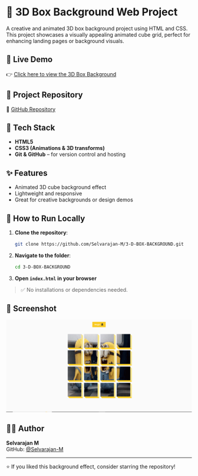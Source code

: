 # 🧊 3D Box Background Web Project

A creative and animated 3D box background project using HTML and CSS. This project showcases a visually appealing animated cube grid, perfect for enhancing landing pages or background visuals.

## 🔗 Live Demo

👉 [Click here to view the 3D Box Background](https://selvarajan-m.github.io/3-D-BOX-BACKGROUND/)

## 📂 Project Repository

🔗 [GitHub Repository](https://github.com/Selvarajan-M/3-D-BOX-BACKGROUND)

## 🧰 Tech Stack

- **HTML5**
- **CSS3 (Animations & 3D transforms)**
- **Git & GitHub** – for version control and hosting

## ✨ Features

- Animated 3D cube background effect
- Lightweight and responsive
- Great for creative backgrounds or design demos

## 🚀 How to Run Locally

1. **Clone the repository**:
   ```bash
   git clone https://github.com/Selvarajan-M/3-D-BOX-BACKGROUND.git
   ```

2. **Navigate to the folder**:
   ```bash
   cd 3-D-BOX-BACKGROUND
   ```

3. **Open `index.html` in your browser**

> ✅ No installations or dependencies needed.

## 📸 Screenshot

![3D Box Background Screenshot](preview.PNG)

## 👨‍💻 Author

**Selvarajan M**  
GitHub: [@Selvarajan-M](https://github.com/Selvarajan-M)

---

⭐️ If you liked this background effect, consider starring the repository!
